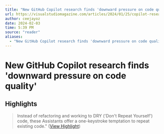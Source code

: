 ```yaml
---
title: "New GitHub Copilot research finds 'downward pressure on code quality'"
url: https://visualstudiomagazine.com/articles/2024/01/25/copilot-research.aspx
author: ceejayoz
date: 2024-02-03
time: 5:39 PM
source: "reader"
aliases:
  - "New GitHub Copilot research finds 'downward pressure on code quality'"
---
```

# New GitHub Copilot research finds 'downward pressure on code quality'

## Highlights
> Instead of refactoring and working to DRY ('Don't Repeat Yourself') code, these Assistants offer a one-keystroke temptation to repeat existing code." ([View Highlight](https://read.readwise.io/read/01hna5yz37strvc4hpdseqtcpv))

